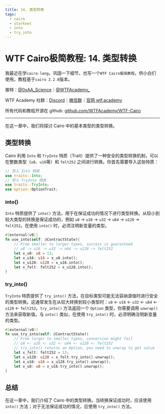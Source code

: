 ```yaml
---
title: 14. 类型转换
tags:
  - cairo
  - starknet
  - into
  - try_into
---
```


# WTF Cairo极简教程: 14. 类型转换

我最近在学`cairo-lang`，巩固一下细节，也写一个`WTF Cairo极简教程`，供小白们使用。教程基于`cairo 2.2.0`版本。

推特：[@0xAA_Science](https://twitter.com/0xAA_Science)｜[@WTFAcademy_](https://twitter.com/WTFAcademy_)

WTF Academy 社群：[Discord](https://discord.gg/5akcruXrsk)｜[微信群](https://docs.google.com/forms/d/e/1FAIpQLSe4KGT8Sh6sJ7hedQRuIYirOoZK_85miz3dw7vA1-YjodgJ-A/viewform?usp=sf_link)｜[官网 wtf.academy](https://wtf.academy)

所有代码和教程开源在 github: [github.com/WTFAcademy/WTF-Cairo](https://github.com/WTFAcademy/WTF-Cairo)

---

在这一章中，我们将探讨 Cairo 中的基本类型的类型转换。

## 类型转换

Cairo 利用 `Into` 和 `TryInto` 特质（Trait）提供了一种安全的类型转换机制，可以在整数类型（`u8`、`u16`等）和 `felt252` 之间进行转换。你首先需要导入这些特质：

```rust
// 导入 Into 特质
use traits::Into;
// 导入 TryInto 特质
use traits::TryInto;
use option::OptionTrait;
```

### into()

`Into` 特质提供了 `into()` 方法，用于在保证成功的情况下进行类型转换。从较小到较大类型的转换是保证成功的，例如 `u8` -> `u16` -> `u32` -> `u64` -> `u128` -> `felt252`。在使用 `into()` 时，必须注明新变量的类型。

```rust
#[external(v0)]
fn use_into(self: @ContractState){
    // From smaller to larger types, success is guaranteed
    // u8 -> u16 -> u32 -> u64 -> u128 -> felt252
    let x_u8: u8 = 13;
    let x_u16: u16 = x_u8.into();
    let x_u128: u128 = x_u16.into();
    let x_felt: felt252 = x_u128.into();
}
```

### try_into()

`TryInto` 特质提供了 `try_into()` 方法，在目标类型可能无法容纳源值时进行安全的类型转换。这通常发生在从较大转换到较小类型时：`u8` <- `u16` <- `u32` <- `u64` <- `u128` <- `felt252`。`try_into()` 方法返回一个 `Option` 类型，你需要调用 `unwrap()` 方法来获取新值。与 `into()` 类似，在使用 `try_into()` 时，必须明确注明新变量的类型。

```rust
#[external(v0)]
fn use_try_into(self: @ContractState){
    // From larger to smaller types, conversion might fail
    // u8 <- u16 <- u32 <- u64 <- u128 <- felt252
    // try_into() returns an Option, you need to unwrap to get value
    let x_felt: felt252 = 13;
    let x_u128: u128 = x_felt.try_into().unwrap();
    let x_u16: u16 = x_u128.try_into().unwrap();
    let x_u8: u8 = x_u16.try_into().unwrap();
}
```

## 总结

在这一章中，我们介绍了 Cairo 中的类型转换。当转换保证成功时，应该使用 `into()` 方法；对于无法保证成功的情况，应使用 `try_into()` 方法。
